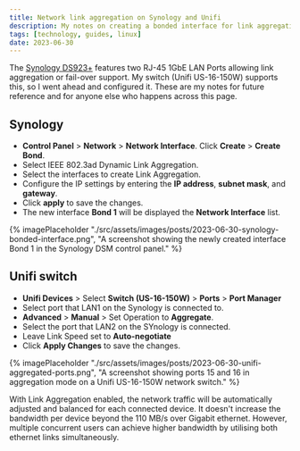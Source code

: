 ```yaml
---
title: Network link aggregation on Synology and Unifi
description: My notes on creating a bonded interface for link aggregation on a Unifi switch and Synology NAS.
tags: [technology, guides, linux]
date: 2023-06-30
---
```


The [Synology DS923+](/posts/synology-ds923/) features two RJ-45 1GbE LAN Ports allowing link aggregation or fail-over support. My switch (Unifi US-16-150W) supports this, so I went ahead and configured it. These are my notes for future reference and for anyone else who happens across this page.

## Synology

* **Control Panel** > **Network** > **Network Interface**. Click **Create** > **Create Bond**.
* Select IEEE 802.3ad Dynamic Link Aggregation.
* Select the interfaces to create Link Aggregation.
* Configure the IP settings by entering the **IP address**, **subnet mask**, and **gateway**.
* Click **apply** to save the changes.
* The new interface **Bond 1** will be displayed the **Network Interface** list.

{% imagePlaceholder "./src/assets/images/posts/2023-06-30-synology-bonded-interface.png", "A screenshot showing the newly created interface Bond 1 in the Synology DSM control panel." %}

## Unifi switch

* **Unifi Devices** > Select **Switch (US-16-150W)** > **Ports** > **Port Manager**
* Select port that LAN1 on the Synology is connected to.
* **Advanced** > **Manual** > Set Operation to **Aggregate**.
* Select the port that LAN2 on the SYnology is connected.
* Leave Link Speed set to **Auto-negotiate**
* Click **Apply Changes** to save the changes.

{% imagePlaceholder "./src/assets/images/posts/2023-06-30-unifi-aggregated-ports.png", "A screenshot showing ports 15 and 16 in aggregation mode on a Unifi US-16-150W network switch." %}

With Link Aggregation enabled, the network traffic will be automatically adjusted and balanced for each connected device. It doesn't increase the bandwidth per device beyond the 110 MB/s over Gigabit ethernet. However, multiple concurrent users can achieve higher bandwidth by utilising both ethernet links simultaneously.